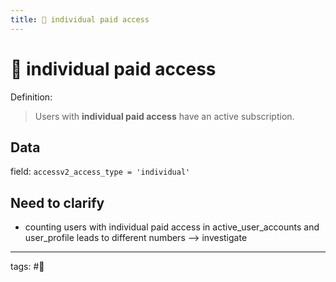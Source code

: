 ```yaml
---
title: 📐 individual paid access
---
```

# 📐 individual paid access
Definition:
>Users with **individual paid access** have an active subscription.

## Data
field: `accessv2_access_type = 'individual'`

## Need to clarify
- counting users with individual paid access in active_user_accounts and user_profile leads to different numbers --> investigate

---
tags: #📐 